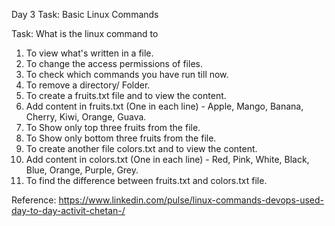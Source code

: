 Day 3 Task: Basic Linux Commands

Task: What is the linux command to

1. To view what's written in a file.
2. To change the access permissions of files.
3. To check which commands you have run till now.
4. To remove a directory/ Folder.
5. To create a fruits.txt file and to view the content.
6. Add content in fruits.txt (One in each line) - Apple, Mango, Banana, Cherry, Kiwi, Orange, Guava.
7. To Show only top three fruits from the file.
8. To Show only bottom three fruits from the file.
9. To create another file colors.txt and to view the content.
10. Add content in colors.txt (One in each line) - Red, Pink, White, Black, Blue, Orange, Purple, Grey.
11. To find the difference between fruits.txt and colors.txt file.


Reference: https://www.linkedin.com/pulse/linux-commands-devops-used-day-to-day-activit-chetan-/
